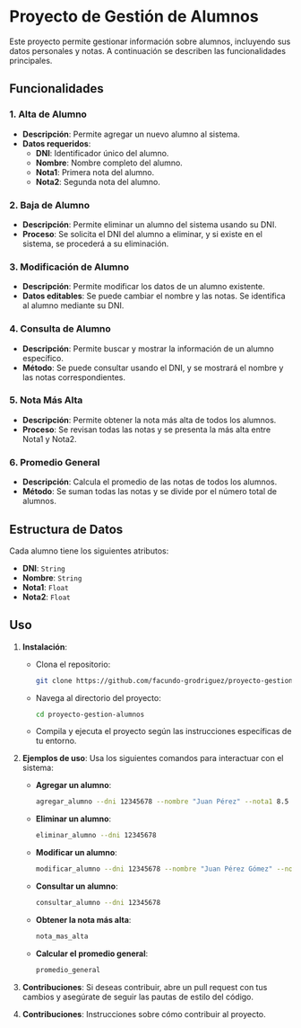 # Proyecto de Gestión de Alumnos

Este proyecto permite gestionar información sobre alumnos, incluyendo sus datos personales y notas. A continuación se describen las funcionalidades principales.

## Funcionalidades

### 1. Alta de Alumno
- **Descripción**: Permite agregar un nuevo alumno al sistema.
- **Datos requeridos**:
  - **DNI**: Identificador único del alumno.
  - **Nombre**: Nombre completo del alumno.
  - **Nota1**: Primera nota del alumno.
  - **Nota2**: Segunda nota del alumno.

### 2. Baja de Alumno
- **Descripción**: Permite eliminar un alumno del sistema usando su DNI.
- **Proceso**: Se solicita el DNI del alumno a eliminar, y si existe en el sistema, se procederá a su eliminación.

### 3. Modificación de Alumno
- **Descripción**: Permite modificar los datos de un alumno existente.
- **Datos editables**: Se puede cambiar el nombre y las notas. Se identifica al alumno mediante su DNI.

### 4. Consulta de Alumno
- **Descripción**: Permite buscar y mostrar la información de un alumno específico.
- **Método**: Se puede consultar usando el DNI, y se mostrará el nombre y las notas correspondientes.

### 5. Nota Más Alta
- **Descripción**: Permite obtener la nota más alta de todos los alumnos.
- **Proceso**: Se revisan todas las notas y se presenta la más alta entre Nota1 y Nota2.

### 6. Promedio General
- **Descripción**: Calcula el promedio de las notas de todos los alumnos.
- **Método**: Se suman todas las notas y se divide por el número total de alumnos.

## Estructura de Datos

Cada alumno tiene los siguientes atributos:
- **DNI**: `String`
- **Nombre**: `String`
- **Nota1**: `Float`
- **Nota2**: `Float`

## Uso

1. **Instalación**: 
   - Clona el repositorio:
     ```bash
     git clone https://github.com/facundo-grodriguez/proyecto-gestion-alumnos.git
     ```
   - Navega al directorio del proyecto:
     ```bash
     cd proyecto-gestion-alumnos
     ```
   - Compila y ejecuta el proyecto según las instrucciones específicas de tu entorno.

2. **Ejemplos de uso**: Usa los siguientes comandos para interactuar con el sistema:

   - **Agregar un alumno**:
     ```bash
     agregar_alumno --dni 12345678 --nombre "Juan Pérez" --nota1 8.5 --nota2 9.0
     ```

   - **Eliminar un alumno**:
     ```bash
     eliminar_alumno --dni 12345678
     ```

   - **Modificar un alumno**:
     ```bash
     modificar_alumno --dni 12345678 --nombre "Juan Pérez Gómez" --nota1 9.5
     ```

   - **Consultar un alumno**:
     ```bash
     consultar_alumno --dni 12345678
     ```

   - **Obtener la nota más alta**:
     ```bash
     nota_mas_alta
     ```

   - **Calcular el promedio general**:
     ```bash
     promedio_general
     ```

3. **Contribuciones**: Si deseas contribuir, abre un pull request con tus cambios y asegúrate de seguir las pautas de estilo del código.

3. **Contribuciones**: Instrucciones sobre cómo contribuir al proyecto.